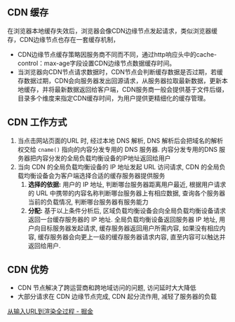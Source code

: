 ## CDN 缓存
在浏览器本地缓存失效后，浏览器会像CDN边缘节点发起请求，类似浏览器缓存，CDN边缘节点也存在一套缓存机制，

-   CDN边缘节点缓存策略因服务商不同而不同，通过http响应头中的cache-control：max-age字段设置CDN边缘节点数据缓存时间。
-   当浏览器向CDN节点请求数据时，CDN节点会判断缓存数据是否过期，若缓存数据过期，CDN会向服务器发出回源请求，从服务器拉取最新数据，更新本地缓存，并将最新数据返回给客户端，CDN服务商一般会提供基于文件后缀，目录多个维度来指定CDN缓存时间，为用户提供更精细化的缓存管理。

## CDN 工作方式
1. 当点击网站页面的URL 时, 经过本地 DNS 解析, DNS 解析后会把域名的解析权交给 `cname()` 指向的内容分发专用的 DNS 服务器. 内容分发专用的DNS 服务器把内容分发的全局负载均衡设备的IP地址返回给用户
2. 当向 CDN 的全局负载均衡设备的 IP 地址发起 URL 访问请求, CDN 的全局负载均衡设备会为客户端选择合适的缓存服务器提供服务
	1. **选择的依据:** 用户的 IP 地址, 判断哪台服务器距离用户最近, 根据用户请求的 URL 中携带的内容名称判断哪台服务器上有相应数据, 查询各个服务器当前的负载情况, 判断哪台服务器有服务能力
	2. **分配:** 基于以上条件分析后, 区域负载均衡设备会向全局负载均衡设备请求返回一台缓存服务器的 IP 地址. 全局负载均衡设备返回服务器 IP 地址, 用户向目标服务器发起请求, 缓存服务器返回用户所需内容, 如果没有相应内容, 缓存服务器会向更上一级的缓存服务器请求内容, 直至内容可以触达并返回给用户. 

## CDN 优势
- CDN 节点解决了跨运营商和跨地域访问的问题, 访问延时大大降低
- 大部分请求在 CDN 边缘节点完成, CDN 起分流作用, 减轻了服务器的负载

[从输入URL到渲染全过程 - 掘金](https://juejin.cn/post/6844904194801926157#heading-9)

